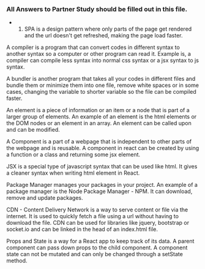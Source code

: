 ### All Answers to Partner Study should be filled out in this file.
 * 1. SPA is a design pattern where only parts of the page get rendered and the url doesn't get refreshed, making the page load faster.

 A compiler is a program that can convert codes in different syntax to another syntax so a computer or other program can read it. Example is, a compiler can compile less syntax into normal css syntax or a jsx syntax to js syntax.

 A bundler is another program that takes all your codes in different files and bundle them or minimize them into one file, remove white spaces or in some cases, changing the variable to shorter variable so the file can be compiled faster.

 An element is a piece of information or an item or a node that is part of a larger group of elements. An example of an element is the html elements or the DOM nodes or an element in an array. An element can be called upon and can be modified.

 A Component is a part of a webpage that is independent to other parts of the webpage and is reusable. A component in react can be created by using a function or a class and returning some jsx element.

 JSX is a special type of javascript syntax that can be used like html. It gives a cleaner syntax when writing html element in React.

 Package Manager manages your packages in your project. An example of a package manager is the Node Package Manager - NPM. It can download, remove and update packages.

 CDN - Content Delivery Network is a way to serve content or file via the internet. It is used to quickly fetch a file using a url without having to download the file. CDN can be used for libraries like jquery, bootstrap or socket.io and can be linked in the head of an index.html file.

 Props and State is a way for a React app to keep track of its data. A parent component can pass down props to the child component. A component state can not be mutated and can only be changed through a setState method.



